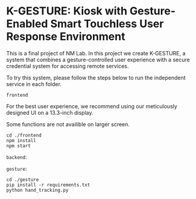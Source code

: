 # K-GESTURE: Kiosk with Gesture-Enabled Smart Touchless User Response Environment

This is a final project of NM Lab. In this project we create K-GESTURE, a system that combines a gesture-controlled user experience with a secure credential system for accessing remote services.

To try this system, please follow the steps below to run the independent service in each folder.

`frontend`

For the best user experience, we recommend using our meticulously designed UI on a 13.3-inch display.

Some functions are not availible on larger screen.

```
cd ./frontend
npm install
npm start
```

`backend`:

`gesture`:

```
cd ./gesture
pip install -r requirements.txt
python hand_tracking.py
```
